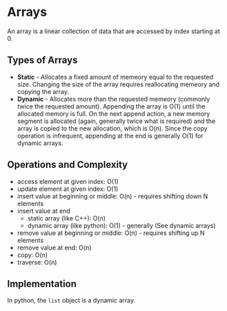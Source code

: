# Arrays

An array is a linear collection of data that are accessed by index starting at 0.

## Types of Arrays

* **Static** - Allocates a fixed amount of memeory equal to the requested size. Changing the size of the array requires reallocating memeory and copying the array.
* **Dynamic** - Allocates more than the requested memeory (commonly twice the requested amount). Appending the array is O(1) until the allocated memory is full. On the next append action, a new memory segment is allocated (again, generally twice what is required) and the array is copied to the new allocation, which is O(n). Since the copy operation is infrequent, appending at the end is generally O(1) for dynamic arrays.

## Operations and Complexity

* access element at given index: O(1)
* update element at given index: O(1)
* insert value at beginning or middle: O(n) - requires shifting down N elements
* insert value at end
    * static array (like C++): O(n)
    * dynamic array (like python): O(1) - generally (See dynamic arrays)
* remove value at beginning or middle: O(n) - requires shifting up N elements
* remove value at end: O(n)
* copy: O(n)
* traverse: O(n)

## Implementation

In python, the `list` object is a dynamic array.
